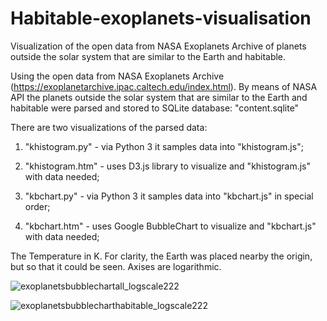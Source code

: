 # Habitable-exoplanets-visualisation
Visualization of the open data from NASA Exoplanets Archive of planets outside the solar system that are similar to the Earth and habitable.

Using the open data from NASA Exoplanets Archive (https://exoplanetarchive.ipac.caltech.edu/index.html). By means of NASA API the planets outside the solar system that are similar to the Earth and habitable were parsed and stored to SQLite database:
"content.sqlite"

There are two visualizations of the parsed data:
1. "khistogram.py"  - via Python 3 it samples data into "khistogram.js";
2. "khistogram.htm" - uses D3.js library to visualize and "khistogram.js" with data needed;

3. "kbchart.py"  - via Python 3 it samples data into "kbchart.js" in special order;
4. "kbchart.htm" - uses Google BubbleChart to visualize and "kbchart.js" with data needed;

The Temperature in K. For clarity, the Earth was placed nearby the origin, but so that it could be seen. Axises are logarithmic.

![exoplanetsbubblechartall_logscale222](https://user-images.githubusercontent.com/16411126/30125828-6b35ff00-9342-11e7-8328-146ac610f7a4.png)

![exoplanetsbubblecharthabitable_logscale222](https://user-images.githubusercontent.com/16411126/30125836-729b72e8-9342-11e7-86c5-5cb08459b694.png)
